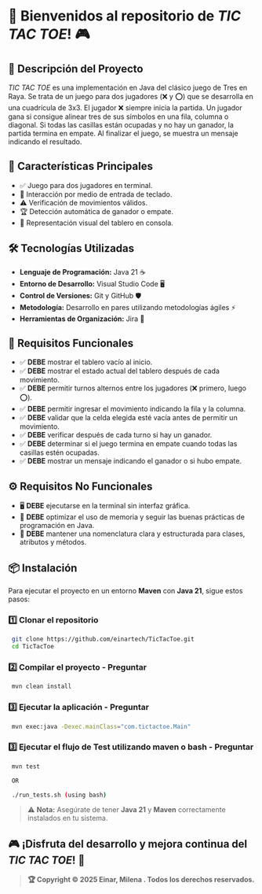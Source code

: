# 🎉 Bienvenidos al repositorio de _TIC TAC TOE_! 🎮

## 📝 Descripción del Proyecto

_TIC TAC TOE_ es una implementación en Java del clásico juego de Tres en Raya. Se trata de un juego para dos jugadores (❌ y ⭕) que se desarrolla en una cuadrícula de 3x3. El jugador ❌ siempre inicia la partida. Un jugador gana si consigue alinear tres de sus símbolos en una fila, columna o diagonal. Si todas las casillas están ocupadas y no hay un ganador, la partida termina en empate. Al finalizar el juego, se muestra un mensaje indicando el resultado.

## 🚀 Características Principales

- ✅ Juego para dos jugadores en terminal.
- 🎯 Interacción por medio de entrada de teclado.
- ⚠️ Verificación de movimientos válidos.
- 🏆 Detección automática de ganador o empate.
- 🎨 Representación visual del tablero en consola.

## 🛠 Tecnologías Utilizadas

- **Lenguaje de Programación:** Java 21 ☕
- **Entorno de Desarrollo:** Visual Studio Code 🖥️
- **Control de Versiones:** Git y GitHub 🛡️
- **Metodología:** Desarrollo en pares utilizando metodologías ágiles ⚡
- **Herramientas de Organización:** Jira 📌

## 🎯 Requisitos Funcionales

- ✅ **DEBE** mostrar el tablero vacío al inicio.
- ✅ **DEBE** mostrar el estado actual del tablero después de cada movimiento.
- ✅ **DEBE** permitir turnos alternos entre los jugadores (❌ primero, luego ⭕).
- ✅ **DEBE** permitir ingresar el movimiento indicando la fila y la columna.
- ✅ **DEBE** validar que la celda elegida esté vacía antes de permitir un movimiento.
- ✅ **DEBE** verificar después de cada turno si hay un ganador.
- ✅ **DEBE** determinar si el juego termina en empate cuando todas las casillas estén ocupadas.
- ✅ **DEBE** mostrar un mensaje indicando el ganador o si hubo empate.

## ⚙️ Requisitos No Funcionales

- 🖥️ **DEBE** ejecutarse en la terminal sin interfaz gráfica.
- 🚀 **DEBE** optimizar el uso de memoria y seguir las buenas prácticas de programación en Java.
- 📌 **DEBE** mantener una nomenclatura clara y estructurada para clases, atributos y métodos.

## 📦 Instalación

Para ejecutar el proyecto en un entorno **Maven** con **Java 21**, sigue estos pasos:

### 1️⃣ Clonar el repositorio

```sh
 git clone https://github.com/einartech/TicTacToe.git
 cd TicTacToe
```

### 2️⃣ Compilar el proyecto - Preguntar

```sh
 mvn clean install
```

### 3️⃣ Ejecutar la aplicación - Preguntar

```sh
 mvn exec:java -Dexec.mainClass="com.tictactoe.Main"
```

### 3️⃣ Ejecutar el flujo de Test utilizando maven o bash - Preguntar

```sh
 mvn test

 OR

 ./run_tests.sh (using bash)
```

> ⚠️ **Nota:** Asegúrate de tener **Java 21** y **Maven** correctamente instalados en tu sistema.

## 🎮 ¡Disfruta del desarrollo y mejora continua del _TIC TAC TOE_! 🚀

> **🏆 Copyright © 2025 Einar, Milena . Todos los derechos reservados.**
